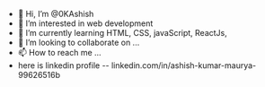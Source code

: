 - 👋 Hi, I’m @0KAshish
- 👀 I’m interested in web development
- 🌱 I’m currently learning HTML, CSS, javaScript, ReactJs, 
- 💞️ I’m looking to collaborate on ...
- 📫 How to reach me ...
- here is linkedin profile -- linkedin.com/in/ashish-kumar-maurya-99626516b

<!---
0KAshish/0KAshish is a ✨ special ✨ repository because its `README.md` (this file) appears on your GitHub profile.
You can click the Preview link to take a look at your changes.
--->
